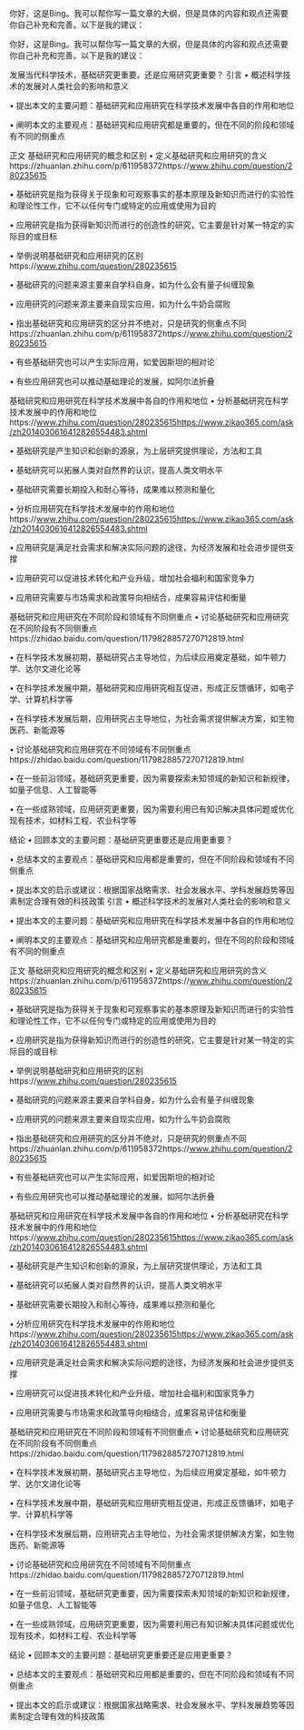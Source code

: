 你好，这是Bing。我可以帮你写一篇文章的大纲，但是具体的内容和观点还需要你自己补充和完善。以下是我的建议：

你好，这是Bing。我可以帮你写一篇文章的大纲，但是具体的内容和观点还需要你自己补充和完善。以下是我的建议：

发展当代科学技术，基础研究更重要，还是应用研究更重要？
引言
•  概述科学技术的发展对人类社会的影响和意义

•  提出本文的主要问题：基础研究和应用研究在科学技术发展中各自的作用和地位

•  阐明本文的主要观点：基础研究和应用研究都是重要的，但在不同的阶段和领域有不同的侧重点

正文
基础研究和应用研究的概念和区别
•  定义基础研究和应用研究的含义https://zhuanlan.zhihu.com/p/611958372https://www.zhihu.com/question/280235615

•  基础研究是指为获得关于现象和可观察事实的基本原理及新知识而进行的实验性和理论性工作，它不以任何专门或特定的应用或使用为目的

•  应用研究是指为获得新知识而进行的创造性的研究，它主要是针对某一特定的实际目的或目标

•  举例说明基础研究和应用研究的区别https://www.zhihu.com/question/280235615

•  基础研究的问题来源主要来自学科自身，如为什么会有量子纠缠现象

•  应用研究的问题来源主要来自现实应用，如为什么牛奶会腐败

•  指出基础研究和应用研究的区分并不绝对，只是研究的侧重点不同https://zhuanlan.zhihu.com/p/611958372https://www.zhihu.com/question/280235615

•  有些基础研究也可以产生实际应用，如爱因斯坦的相对论

•  有些应用研究也可以推动基础理论的发展，如阿尔法折叠

基础研究和应用研究在科学技术发展中各自的作用和地位
•  分析基础研究在科学技术发展中的作用和地位https://www.zhihu.com/question/280235615https://www.zikao365.com/ask/zh2014030616412826554483.shtml

•  基础研究是产生知识和创新的源泉，为上层研究提供理论，方法和工具

•  基础研究可以拓展人类对自然界的认识，提高人类文明水平

•  基础研究需要长期投入和耐心等待，成果难以预测和量化

•  分析应用研究在科学技术发展中的作用和地位https://www.zhihu.com/question/280235615https://www.zikao365.com/ask/zh2014030616412826554483.shtml

•  应用研究是满足社会需求和解决实际问题的途径，为经济发展和社会进步提供支撑

•  应用研究可以促进技术转化和产业升级，增加社会福利和国家竞争力

•  应用研究需要与市场需求和政策导向相结合，成果容易评估和衡量

基础研究和应用研究在不同阶段和领域有不同侧重点
•  讨论基础研究和应用研究在不同阶段有不同侧重点https://zhidao.baidu.com/question/1179828857270712819.html

•  在科学技术发展初期，基础研究占主导地位，为后续应用奠定基础，如牛顿力学、达尔文进化论等

•  在科学技术发展中期，基础研究和应用研究相互促进，形成正反馈循环，如电子学、计算机科学等

•  在科学技术发展后期，应用研究占主导地位，为社会需求提供解决方案，如生物医药、新能源等

•  讨论基础研究和应用研究在不同领域有不同侧重点https://zhidao.baidu.com/question/1179828857270712819.html

•  在一些前沿领域，基础研究更重要，因为需要探索未知领域的新知识和新规律，如量子信息、人工智能等

•  在一些成熟领域，应用研究更重要，因为需要利用已有知识解决具体问题或优化现有技术，如材料工程、农业科学等

结论
•  回顾本文的主要问题：基础研究更重要还是应用更重要？

•  总结本文的主要观点：基础研究和应用都是重要的，但在不同阶段和领域有不同侧重点

•  提出本文的启示或建议：根据国家战略需求、社会发展水平、学科发展趋势等因素制定合理有效的科技政策
引言
•  概述科学技术的发展对人类社会的影响和意义

•  提出本文的主要问题：基础研究和应用研究在科学技术发展中各自的作用和地位

•  阐明本文的主要观点：基础研究和应用研究都是重要的，但在不同的阶段和领域有不同的侧重点

正文
基础研究和应用研究的概念和区别
•  定义基础研究和应用研究的含义https://zhuanlan.zhihu.com/p/611958372https://www.zhihu.com/question/280235615

•  基础研究是指为获得关于现象和可观察事实的基本原理及新知识而进行的实验性和理论性工作，它不以任何专门或特定的应用或使用为目的

•  应用研究是指为获得新知识而进行的创造性的研究，它主要是针对某一特定的实际目的或目标

•  举例说明基础研究和应用研究的区别https://www.zhihu.com/question/280235615

•  基础研究的问题来源主要来自学科自身，如为什么会有量子纠缠现象

•  应用研究的问题来源主要来自现实应用，如为什么牛奶会腐败

•  指出基础研究和应用研究的区分并不绝对，只是研究的侧重点不同https://zhuanlan.zhihu.com/p/611958372https://www.zhihu.com/question/280235615

•  有些基础研究也可以产生实际应用，如爱因斯坦的相对论

•  有些应用研究也可以推动基础理论的发展，如阿尔法折叠

基础研究和应用研究在科学技术发展中各自的作用和地位
•  分析基础研究在科学技术发展中的作用和地位https://www.zhihu.com/question/280235615https://www.zikao365.com/ask/zh2014030616412826554483.shtml

•  基础研究是产生知识和创新的源泉，为上层研究提供理论，方法和工具

•  基础研究可以拓展人类对自然界的认识，提高人类文明水平

•  基础研究需要长期投入和耐心等待，成果难以预测和量化

•  分析应用研究在科学技术发展中的作用和地位https://www.zhihu.com/question/280235615https://www.zikao365.com/ask/zh2014030616412826554483.shtml

•  应用研究是满足社会需求和解决实际问题的途径，为经济发展和社会进步提供支撑

•  应用研究可以促进技术转化和产业升级，增加社会福利和国家竞争力

•  应用研究需要与市场需求和政策导向相结合，成果容易评估和衡量

基础研究和应用研究在不同阶段和领域有不同侧重点
•  讨论基础研究和应用研究在不同阶段有不同侧重点https://zhidao.baidu.com/question/1179828857270712819.html

•  在科学技术发展初期，基础研究占主导地位，为后续应用奠定基础，如牛顿力学、达尔文进化论等

•  在科学技术发展中期，基础研究和应用研究相互促进，形成正反馈循环，如电子学、计算机科学等

•  在科学技术发展后期，应用研究占主导地位，为社会需求提供解决方案，如生物医药、新能源等

•  讨论基础研究和应用研究在不同领域有不同侧重点https://zhidao.baidu.com/question/1179828857270712819.html

•  在一些前沿领域，基础研究更重要，因为需要探索未知领域的新知识和新规律，如量子信息、人工智能等

•  在一些成熟领域，应用研究更重要，因为需要利用已有知识解决具体问题或优化现有技术，如材料工程、农业科学等

结论
•  回顾本文的主要问题：基础研究更重要还是应用更重要？

•  总结本文的主要观点：基础研究和应用都是重要的，但在不同阶段和领域有不同侧重点

•  提出本文的启示或建议：根据国家战略需求、社会发展水平、学科发展趋势等因素制定合理有效的科技政策